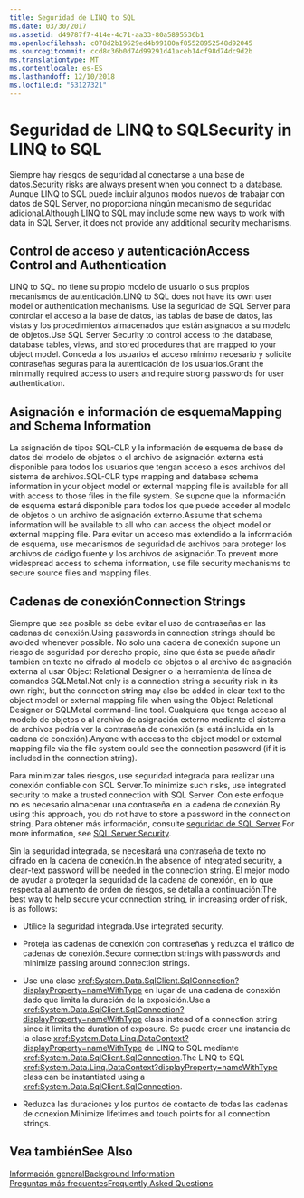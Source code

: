 ```yaml
---
title: Seguridad de LINQ to SQL
ms.date: 03/30/2017
ms.assetid: d49787f7-414e-4c71-aa33-80a5895536b1
ms.openlocfilehash: c078d2b19629ed4b99180af85528952548d92045
ms.sourcegitcommit: ccd8c36b0d74d99291d41aceb14cf98d74dc9d2b
ms.translationtype: MT
ms.contentlocale: es-ES
ms.lasthandoff: 12/10/2018
ms.locfileid: "53127321"
---
```

# <a name="security-in-linq-to-sql"></a><span data-ttu-id="aa8cd-102">Seguridad de LINQ to SQL</span><span class="sxs-lookup"><span data-stu-id="aa8cd-102">Security in LINQ to SQL</span></span>
<span data-ttu-id="aa8cd-103">Siempre hay riesgos de seguridad al conectarse a una base de datos.</span><span class="sxs-lookup"><span data-stu-id="aa8cd-103">Security risks are always present when you connect to a database.</span></span> <span data-ttu-id="aa8cd-104">Aunque LINQ to SQL puede incluir algunos modos nuevos de trabajar con datos de SQL Server, no proporciona ningún mecanismo de seguridad adicional.</span><span class="sxs-lookup"><span data-stu-id="aa8cd-104">Although LINQ to SQL may include some new ways to work with data in SQL Server, it does not provide any additional security mechanisms.</span></span>  
  
## <a name="access-control-and-authentication"></a><span data-ttu-id="aa8cd-105">Control de acceso y autenticación</span><span class="sxs-lookup"><span data-stu-id="aa8cd-105">Access Control and Authentication</span></span>  
 <span data-ttu-id="aa8cd-106">LINQ to SQL no tiene su propio modelo de usuario o sus propios mecanismos de autenticación.</span><span class="sxs-lookup"><span data-stu-id="aa8cd-106">LINQ to SQL does not have its own user model or authentication mechanisms.</span></span> <span data-ttu-id="aa8cd-107">Use la seguridad de SQL Server para controlar el acceso a la base de datos, las tablas de base de datos, las vistas y los procedimientos almacenados que están asignados a su modelo de objetos.</span><span class="sxs-lookup"><span data-stu-id="aa8cd-107">Use SQL Server Security to control access to the database, database tables, views, and stored procedures that are mapped to your object model.</span></span> <span data-ttu-id="aa8cd-108">Conceda a los usuarios el acceso mínimo necesario y solicite contraseñas seguras para la autenticación de los usuarios.</span><span class="sxs-lookup"><span data-stu-id="aa8cd-108">Grant the minimally required access to users and require strong passwords for user authentication.</span></span>  
  
## <a name="mapping-and-schema-information"></a><span data-ttu-id="aa8cd-109">Asignación e información de esquema</span><span class="sxs-lookup"><span data-stu-id="aa8cd-109">Mapping and Schema Information</span></span>  
 <span data-ttu-id="aa8cd-110">La asignación de tipos SQL-CLR y la información de esquema de base de datos del modelo de objetos o el archivo de asignación externa está disponible para todos los usuarios que tengan acceso a esos archivos del sistema de archivos.</span><span class="sxs-lookup"><span data-stu-id="aa8cd-110">SQL-CLR type mapping and database schema information in your object model or external mapping file is available for all with access to those files in the file system.</span></span> <span data-ttu-id="aa8cd-111">Se supone que la información de esquema estará disponible para todos los que puede acceder al modelo de objetos o un archivo de asignación externo.</span><span class="sxs-lookup"><span data-stu-id="aa8cd-111">Assume that schema information will be available to all who can access the object model or external mapping file.</span></span> <span data-ttu-id="aa8cd-112">Para evitar un acceso más extendido a la información de esquema, use mecanismos de seguridad de archivos para proteger los archivos de código fuente y los archivos de asignación.</span><span class="sxs-lookup"><span data-stu-id="aa8cd-112">To prevent more widespread access to schema information, use file security mechanisms to secure source files and mapping files.</span></span>  
  
## <a name="connection-strings"></a><span data-ttu-id="aa8cd-113">Cadenas de conexión</span><span class="sxs-lookup"><span data-stu-id="aa8cd-113">Connection Strings</span></span>  
 <span data-ttu-id="aa8cd-114">Siempre que sea posible se debe evitar el uso de contraseñas en las cadenas de conexión.</span><span class="sxs-lookup"><span data-stu-id="aa8cd-114">Using passwords in connection strings should be avoided whenever possible.</span></span> <span data-ttu-id="aa8cd-115">No solo una cadena de conexión supone un riesgo de seguridad por derecho propio, sino que ésta se puede añadir también en texto no cifrado al modelo de objetos o al archivo de asignación externa al usar Object Relational Designer o la herramienta de línea de comandos SQLMetal.</span><span class="sxs-lookup"><span data-stu-id="aa8cd-115">Not only is a connection string a security risk in its own right, but the connection string may also be added in clear text to the object model or external mapping file when using the Object Relational Designer or SQLMetal command-line tool.</span></span> <span data-ttu-id="aa8cd-116">Cualquiera que tenga acceso al modelo de objetos o al archivo de asignación externo mediante el sistema de archivos podría ver la contraseña de conexión (si está incluida en la cadena de conexión).</span><span class="sxs-lookup"><span data-stu-id="aa8cd-116">Anyone with access to the object model or external mapping file via the file system could see the connection password (if it is included in the connection string).</span></span>  
  
 <span data-ttu-id="aa8cd-117">Para minimizar tales riesgos, use seguridad integrada para realizar una conexión confiable con SQL Server.</span><span class="sxs-lookup"><span data-stu-id="aa8cd-117">To minimize such risks, use integrated security to make a trusted connection with SQL Server.</span></span> <span data-ttu-id="aa8cd-118">Con este enfoque no es necesario almacenar una contraseña en la cadena de conexión.</span><span class="sxs-lookup"><span data-stu-id="aa8cd-118">By using this approach, you do not have to store a password in the connection string.</span></span> <span data-ttu-id="aa8cd-119">Para obtener más información, consulte [seguridad de SQL Server](../../../../../../docs/framework/data/adonet/sql/sql-server-security.md).</span><span class="sxs-lookup"><span data-stu-id="aa8cd-119">For more information, see [SQL Server Security](../../../../../../docs/framework/data/adonet/sql/sql-server-security.md).</span></span>  
  
 <span data-ttu-id="aa8cd-120">Sin la seguridad integrada, se necesitará una contraseña de texto no cifrado en la cadena de conexión.</span><span class="sxs-lookup"><span data-stu-id="aa8cd-120">In the absence of integrated security, a clear-text password will be needed in the connection string.</span></span> <span data-ttu-id="aa8cd-121">El mejor modo de ayudar a proteger la seguridad de la cadena de conexión, en lo que respecta al aumento de orden de riesgos, se detalla a continuación:</span><span class="sxs-lookup"><span data-stu-id="aa8cd-121">The best way to help secure your connection string, in increasing order of risk, is as follows:</span></span>  
  
-   <span data-ttu-id="aa8cd-122">Utilice la seguridad integrada.</span><span class="sxs-lookup"><span data-stu-id="aa8cd-122">Use integrated security.</span></span>  
  
-   <span data-ttu-id="aa8cd-123">Proteja las cadenas de conexión con contraseñas y reduzca el tráfico de cadenas de conexión.</span><span class="sxs-lookup"><span data-stu-id="aa8cd-123">Secure connection strings with passwords and minimize passing around connection strings.</span></span>  
  
-   <span data-ttu-id="aa8cd-124">Use una clase <xref:System.Data.SqlClient.SqlConnection?displayProperty=nameWithType> en lugar de una cadena de conexión dado que limita la duración de la exposición.</span><span class="sxs-lookup"><span data-stu-id="aa8cd-124">Use a <xref:System.Data.SqlClient.SqlConnection?displayProperty=nameWithType> class instead of a connection string since it limits the duration of exposure.</span></span> <span data-ttu-id="aa8cd-125">Se puede crear una instancia de la clase <xref:System.Data.Linq.DataContext?displayProperty=nameWithType> de LINQ to SQL mediante <xref:System.Data.SqlClient.SqlConnection>.</span><span class="sxs-lookup"><span data-stu-id="aa8cd-125">The LINQ to SQL <xref:System.Data.Linq.DataContext?displayProperty=nameWithType> class can be instantiated using a <xref:System.Data.SqlClient.SqlConnection>.</span></span>  
  
-   <span data-ttu-id="aa8cd-126">Reduzca las duraciones y los puntos de contacto de todas las cadenas de conexión.</span><span class="sxs-lookup"><span data-stu-id="aa8cd-126">Minimize lifetimes and touch points for all connection strings.</span></span>  
  
## <a name="see-also"></a><span data-ttu-id="aa8cd-127">Vea también</span><span class="sxs-lookup"><span data-stu-id="aa8cd-127">See Also</span></span>  
 [<span data-ttu-id="aa8cd-128">Información general</span><span class="sxs-lookup"><span data-stu-id="aa8cd-128">Background Information</span></span>](../../../../../../docs/framework/data/adonet/sql/linq/background-information.md)  
 [<span data-ttu-id="aa8cd-129">Preguntas más frecuentes</span><span class="sxs-lookup"><span data-stu-id="aa8cd-129">Frequently Asked Questions</span></span>](../../../../../../docs/framework/data/adonet/sql/linq/frequently-asked-questions.md)
